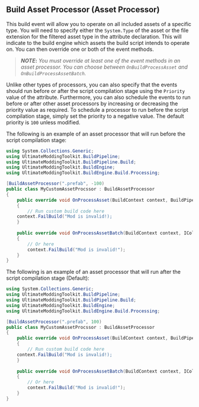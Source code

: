﻿Build Asset Processor (Asset Processor)
---------------------------------------

This build event will allow you to operate on all included assets of a specific type. You will need to specify either the `System.Type` of the asset or the file extension for the filtered asset type in the attribute declaration. This will indicate to the build engine which assets the build script intends to operate on. You can then override one or both of the event methods. 

> **_NOTE_:** _You must override at least one of the event methods in an asset processor. You can choose between `OnBuildProcessAsset` and `OnBuildProcessAssetBatch`._

Unlike other types of processors, you can also specify that the events should run before or after the script compilation stage using the `Priority` value of the attribute. Furthermore, you can also schedule the events to run before or after other asset processors by increasing or decreasing the priority value as required. To schedule a processor to run before the script compilation stage, simply set the priority to a negative value. The default priority is `100` unless modified.

The following is an example of an asset processor that will run before the script compilation stage:

```cs
using System.Collections.Generic;
using UltimateModdingToolkit.BuildPipeline;
using UltimateModdingToolkit.BuildPipeline.Build;
using UltimateModdingToolkit.BuildEngine;
using UltimateModdingToolkit.BuildEngine.Build.Processing;

[BuildAssetProcessor(".prefab", -100)
public class MyCustomAssetProcssor : BuildAssetProcessor
{
    public override void OnProcessAsset(BuildContext context, BuildPipelineAsset asset, BuildProgressTask progress)
    {
        // Run custom build code here
	context.FailBuild("Mod is invalid!);
    }
    
    public override void OnProcessAssetBatch(BuildContext context, ICollection<BuildPipelineAsset> assets, BuildProgressTask progress)
    {
        // Or here
        context.FailBuild("Mod is invalid!");
    }
}
```

The following is an example of an asset processor that will run after the script compilation stage (Default):

```cs
using System.Collections.Generic;
using UltimateModdingToolkit.BuildPipeline;
using UltimateModdingToolkit.BuildPipeline.Build;
using UltimateModdingToolkit.BuildEngine;
using UltimateModdingToolkit.BuildEngine.Build.Processing;

[BuildAssetProcessor(".prefab", 100)
public class MyCustomAssetProcssor : BuildAssetProcessor
{
    public override void OnProcessAsset(BuildContext context, BuildPipelineAsset asset, BuildProgressTask progress)
    {
        // Run custom build code here
	context.FailBuild("Mod is invalid!);
    }
    
    public override void OnProcessAssetBatch(BuildContext context, ICollection<BuildPipelineAsset> assets, BuildProgressTask progress)
    {
        // Or here
        context.FailBuild("Mod is invalid!");
    }
}
```